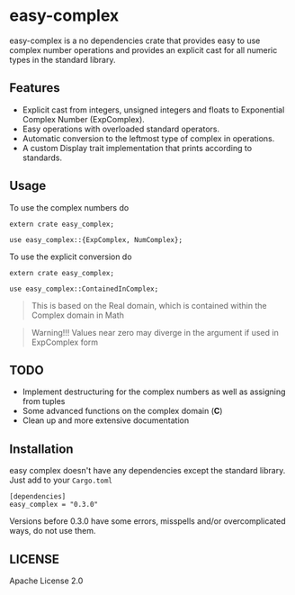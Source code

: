 # easy-complex

easy-complex is a no dependencies crate that provides easy to use complex number operations and provides an explicit cast for all numeric types in the standard library.

## Features

  - Explicit cast from integers, unsigned integers and floats to Exponential Complex Number (ExpComplex).
  - Easy operations with overloaded standard operators.
  - Automatic conversion to the leftmost type of complex in operations.
  - A custom Display trait implementation that prints according to standards.

## Usage
To use the complex numbers do
```
extern crate easy_complex;

use easy_complex::{ExpComplex, NumComplex};
```

To use the explicit conversion do
```
extern crate easy_complex;

use easy_complex::ContainedInComplex;
```

 >This is based on the Real domain, which is contained within the Complex domain in Math

 >Warning!!! Values near zero may diverge in the argument if used in ExpComplex form

## TODO
 - Implement destructuring for the complex numbers as well as assigning from tuples
 - Some advanced functions on the complex domain (**C**)
 - Clean up and more extensive documentation

## Installation
easy complex doesn't have any dependencies except the standard library.
Just add to your ```Cargo.toml```

```
[dependencies]
easy_complex = "0.3.0"
```
Versions before 0.3.0 have some errors, misspells and/or overcomplicated ways, do not use them.

## LICENSE
Apache License 2.0

